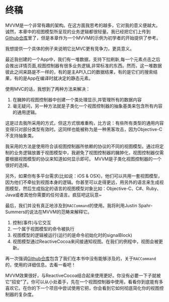 # 终稿

MVVM是一个非常有趣的架构。在这方面我思考的越多，它对我的意义便越大。诚然，本章中的视图模型所呈现的业务逻辑都很轻量。我已经把它们上传到[Github仓库](https://github.com/ashfurrow/FunctionalReactivePixels)里了，但是本章作为一个MVVM的示例为初学者的开始提供了参考。

我想提供一个具体的例子来说明它比MVC更有竞争力，更具意义。

最近我创建的一个App中，我们有一堆数据，支持下拉刷新,每一个元素点击之后会推出详情页面,视图控制器有很多业务逻辑,非常标准的东西。然而，这一堆数据彼此之间来路是不一样的，有的是主API入口的数据结果，有的是它们的搜索结果，有的是App在编译时就决定的静态元素。

使用MVC的话，我想到了两种方法来解决：

  1. 在臃肿的视图控制器中创建一个类处理显示,并管理所有的数据内容
  2. 毫无疑问，另一种方法就是子类化一个视图控制器的抽象基类来包含所有内容的通用逻辑。

这是过去我所采用的方式，但这方式很难重构，比方说：有些所有类型的通用内容变得只对部分类型有效时。这同样也能被称为是一种黑客攻击，因为Objective-C不支持抽象类。

我采用的方法是使用符合该视图控制器所依赖的协议的不同的视图模型。通过将定制的业务逻辑放置于视图模型中，我避免了视图控制器的臃肿化，视图控制器仅需要根据视图模型的协议来知道如何显示即可。 MVVM是子类化视图控制器的一个很好的选择。

另外，如果你有多平台需求(比如说：iOS & OSX)，他们可以共用一套视图模型，因为他们不牵扯到视图本身的逻辑。你甚至可以走得更远，用另外的语言来生成视图模型，然后生成指定的语言的视图模型对象比如：Objective-C、C#、Ruby、Java或者其他你需要的任何语言。疯狂吧这玩意~

最后，我们并没有真正地涉及到`RACCommand`的使用。我将利用Justin Spahr-Summers的说法在MVVM的范畴来解释它。

1. 控制(事件)与它交互
2. 一个属于视图模型的命令被执行
3. 视图模型的逻辑被运行(运行的是命令初始化时的signalBlock)
4. 视图模型通过ReactiveCocoa来间接通知视图。在我们的例程中，视图会被更新。

再一次强调[Github仓库](https://github.com/ashfurrow/FunctionalReactivePixels)包含了我们在本书中没有能够涉及的，关于`RACCommand`的，使用的详细信息。去看一看吧！

MVVM效果很好，与ReactiveCocoa结合起来使用更好。你没有必要一下子就被它“招安”了。你可以从小处着手，先在一个视图控制器中使用，看看你到底能有多喜欢它。在你的下一个项目中尝试使用它把，你会看到它如何彻底简化你的视图控制器的复杂度。

